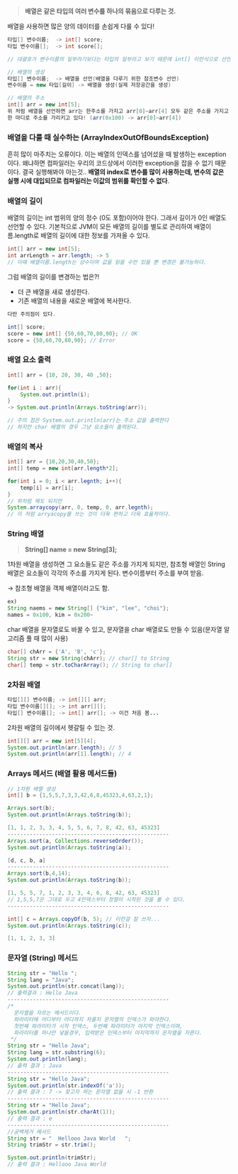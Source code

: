 > **배열은 같은 타입의 여러 변수를 하나의 묶음으로 다루는 것.**
>

배열을 사용하면 많은 양의 데이터를 손쉽게 다룰 수 있다!

```java
타입[] 변수이름;  -> int[] score;
타입 변수이름[];  -> int score[];

// 대괄호가 변수이름의 일부라기보다는 타입의 일부라고 보기 때문에 int[] 이런식으로 선언한다.

// 배열의 생성
타입[] 변수이름;  -> 배열을 선언(배열을 다루기 위한 참조변수 선언)
변수이름 = new 타입[길이] -> 배열을 생성(실제 저장공간을 생성)

// 배열의 주소
int[] arr = new int[5];
위 처럼 배열을 선언하면 arr는 한주소를 가지고 arr[0]~arr[4] 모두 같은 주소를 가지고 있다.
한 마디로 주소를 가리키고 있다! (arr(0x100) -> arr[0]~arr[4])
```

### 배열을 다룰 때 실수하는 (ArrayIndexOutOfBoundsException)

흔히 많이 마주치는 오류이다. 이는 배열의 인덱스를 넘어섰을 때 발생하는 exception이다. 왜냐하면 컴파일러는 우리의 코드상에서 이러한 exception을 잡을 수 없기 때문이다. 결국 실행해봐야 아는것.. **배열의 index로 변수를 많이 사용하는데, 변수의 값은 실행 시에 대입되므로 컴파일러는 이값의 범위를 확인할 수 없다**.

### 배열의 길이

배열의 길이는 int 범위의 양의 정수 (0도 포함)이어야 한다. 그래서 길이가 0인 배열도 선언할 수 있다. 기본적으로 JVM이 모든 배열의 길이를 별도로 관리하여 배열이름.length로 배열의 길이에 대한 정보를 가져올 수 있다.

```java
int[] arr = new int[5];
int arrLength = arr.length; -> 5
// 이때 배열이름.length는 상수이며 값을 읽을 수만 있을 뿐 변경은 불가능하다.
```

그럼 배열의 길이를 변경하는 법은?!

- 더 큰 배열을 새로 생성한다.
- 기존 배열의 내용을 새로운 배열에 복사한다.

```java
다만 주의점이 있다.

int[] score;
score = new int[] {50,60,70,80,90}; // OK
score = {50,60,70,80,90}; // Error
```

### 배열 요소 출력

```java
int[] arr = {10, 20, 30, 40 ,50};

for(int i : arr){
	System.out.println(i);
}
-> System.out.println(Arrays.toString(arr));

// 주의 점은 System.out.println(arr)는 주소 값을 출력한다
// 하지만 char 배열의 경우 그냥 요소들이 출력된다.
```

### 배열의 복사

```java
int[] arr = {10,20,30,40,50};
int[] temp = new int[arr.length*2];

for(int i = 0; i < arr.legnth; i++){
	temp[i] = arr[i];
}
// 위처럼 해도 되지만
System.arraycopy(arr, 0, temp, 0, arr.legnth);
// 이 처럼 arryacopy를 쓰는 것이 더욱 편하고 더욱 효율적이다.
```

### String 배열

> **String[] name = new String[3];**
>

1차원 배열을 생성하면 그 요소들도 같은 주소를 가지게 되지만, 참조형 배열인 String 배열은 요소들이 각각의 주소를 가지게 된다. 변수이름부터 주소를 부여 받음.

→ 참조형 배열을 객체 배열이라고도 함.

```java
ex)
String naems = new String[] {"kim", "lee", "choi"};
names = 0x100, kim = 0x200~

```

char 배열을 문자열로도 바꿀 수 있고, 문자열을 char 배열로도 만들 수 있음(문자열 알고리즘 풀 때 많이 사용)

```java
char[] chArr = {'A', 'B', 'c'};
String str = new String(chArr); // char[] to String
char[] temp = str.toCharArray(); // String to char[]
```

### 2차원 배열

```java
타입[][] 변수이름; -> int[][] arr;
타입 변수이름[][]; -> int arr[][];
타입[] 변수이름[]; -> int[] arr[]; -> 이건 처음 봄...
```

2차원 배열의 길이에서 헷갈릴 수 있는 것.

```java
int[][] arr = new int[5][4];
System.out.println(arr.length); // 5
System.out.println(arr[1].length); // 4
```

### Arrays 메서드 (배열 활용 메서드들)

```java
// 1차원 배열 생성
int[] b = {1,5,5,7,3,3,42,6,8,45323,4,63,2,1};

Arrays.sort(b);
System.out.println(Arrays.toString(b));

[1, 1, 2, 3, 3, 4, 5, 5, 6, 7, 8, 42, 63, 45323]
---------------------------------------------------
Arrays.sort(a, Collections.reverseOrder());
System.out.println(Arrays.toString(a));

[d, c, b, a]
---------------------------------------------------
Arrays.sort(b,4,14); 
System.out.println(Arrays.toString(b));

[1, 5, 5, 7, 1, 2, 3, 3, 4, 6, 8, 42, 63, 45323]
// 1,5,5,7은 그대로 두고 4인덱스부터 정렬이 시작된 것을 볼 수 있다.
---------------------------------------------------

int[] c = Arrays.copyOf(b, 5); // 이런걸 잘 쓰자...
System.out.println(Arrays.toString(c));

[1, 1, 2, 3, 3]

```

### 문자열 (String) 메서드

```java
String str = "Hello ";
String lang = "Java";
System.out.println(str.concat(lang));
// 출력결과 : Hello Java
---------------------------------------------------
/*
  문자열을 자르는 메서드이다.
  파라미터에 어디부터 어디까지 자를지 문자열의 인덱스가 와야한다.
  첫번째 파라미터가 시작 인덱스, 두번째 파라미터가 마지막 인덱스이며,
  파라미터를 하나만 넣을경우, 입력받은 인덱스부터 마지막까지 문자열을 자른다.
 */
String str = "Hello Java";
String lang = str.substring(6);
System.out.println(lang);
// 출력 결과 : Java
---------------------------------------------------
String str = "Hello Java";
System.out.println(str.indexOf('a'));
// 출력 결과 : 7 -> 찾고자 하는 문자열 없을 시 -1 반환
---------------------------------------------------
String str = "Hello Java";
System.out.println(str.charAt(1));
// 출력 결과 : e
---------------------------------------------------
//공백제거 메서드
String str = "  Hellooo Java World   ";
String trimStr = str.trim();

System.out.println(trimStr);
// 출력 결과 : Hellooo Java World

```